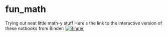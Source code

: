 # fun_math
Trying out neat little math-y stuff
Here's the link to the interactive version of these notbooks from Binder: [![Binder](https://mybinder.org/badge_logo.svg)](https://mybinder.org/v2/gh/nishalsach/fun_math/master)
